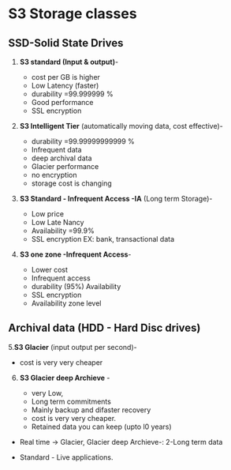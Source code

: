 #  S3 Storage classes

## SSD-Solid State Drives

1. **S3 standard (Input & output)**- 
    * cost per GB is higher
    * Low Latency (faster) 
    * durability =99.999999 %
    * Good performance
    * SSL encryption

2. **S3 Intelligent Tier** (automatically moving data, cost effective)-

    * durability =99.99999999999 %
    * Infrequent data 
    * deep archival data
    * Glacier performance
    * no encryption
    * storage cost is changing

3. **S3 Standard - Infrequent Access -IA** (Long term Storage)-

    * Low price
    * Low Late Nancy 
    * Availability =99.9%
    * SSL encryption
       EX: bank, transactional data

4. **S3 one zone -Infrequent Access**-

    * Lower cost
    * Infrequent access 
    * durability (95%) Availability
    * SSL encryption
    * Availability zone level

## Archival data (HDD - Hard Disc drives)

5.**S3 Glacier** (input output per second)-

   * cost is very very cheaper

6. **S3 Glacier deep Archieve** -

    * very Low, 
    * Long term commitments 
    * Mainly backup and difaster recovery
    * cost is very very cheaper.
    * Retained data you can keep (upto l0 years)
    
*  Real time → Glacier, Glacier deep Archieve-: 2-Long term data

* Standard - Live applications.

